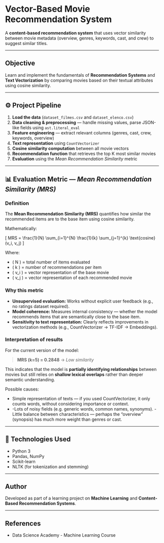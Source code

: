 # Vector-Based Movie Recommendation System

A **content-based recommendation system** that uses vector similarity between movie metadata (overview, genres, keywords, cast, and crew) to suggest similar titles.

---

## Objective

Learn and implement the fundamentals of **Recommendation Systems** and **Text Vectorization** by comparing movies based on their textual attributes using cosine similarity.

---

## ⚙️ Project Pipeline

1. **Load the data** (`dataset_filmes.csv` and `dataset_elenco.csv`)  
2. **Data cleaning & preprocessing** — handle missing values, parse JSON-like fields using `ast.literal_eval`  
3. **Feature engineering** — extract relevant columns (genres, cast, crew, keywords, overview)  
4. **Text representation** using `CountVectorizer`  
5. **Cosine similarity computation** between all movie vectors  
6. **Recommendation function** that retrieves the top K most similar movies  
7. **Evaluation** using the *Mean Recommendation Similarity* metric  

---

## 📊 Evaluation Metric — *Mean Recommendation Similarity (MRS)*

### Definition

The **Mean Recommendation Similarity (MRS)** quantifies how similar the recommended items are to the base item using cosine similarity.

Mathematically:

\[
MRS = \frac{1}{N} \sum_{i=1}^{N} \frac{1}{k} \sum_{j=1}^{k} \text{cosine}(v_i, v_j)
\]

Where:
- \( N \) = total number of items evaluated  
- \( k \) = number of recommendations per item  
- \( v_i \) = vector representation of the base movie  
- \( v_j \) = vector representation of each recommended movie  

### Why this metric

- **Unsupervised evaluation:** Works without explicit user feedback (e.g., no ratings dataset required).  
- **Model coherence:** Measures internal consistency — whether the model recommends items that are semantically close to the base item.  
- **Sensitivity to text representation:** Clearly reflects improvements in vectorization methods (e.g., CountVectorizer → TF-IDF → Embeddings).  

### Interpretation of results

For the current version of the model:  
> **MRS (k=5) = 0.2848** → *Low similarity*  

This indicates that the model is **partially identifying relationships** between movies but still relies on **shallow lexical overlaps** rather than deeper semantic understanding.  

Possible causes:
- Simple representation of texts — if you used CountVectorizer, it only counts words, without considering importance or context.
- -Lots of noisy fields (e.g. generic words, common names, synonyms).
-Little balance between characteristics — perhaps the “overview” (synopsis) has much more weight than genres or cast.

---

## 🧩 Technologies Used

- Python 3  
- Pandas, NumPy  
- Scikit-learn  
- NLTK (for tokenization and stemming)

---

## Author

Developed as part of a learning project on **Machine Learning** and **Content-Based Recommendation Systems**.

---

## References
- Data Science Academy - Machine Learning Course
